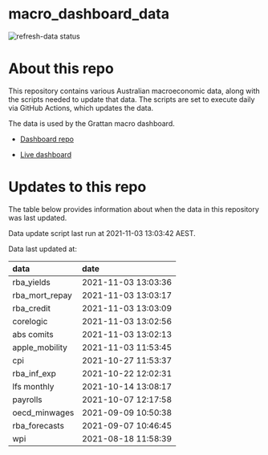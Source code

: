 
<!-- README.md is generated from README.Rmd. Please edit that file -->

# macro\_dashboard\_data

<!-- badges: start -->

![refresh-data
status](https://github.com/grattan/macro_dashboard_data/workflows/refresh-data/badge.svg)

<!-- badges: end -->

# About this repo

This repository contains various Australian macroeconomic data, along
with the scripts needed to update that data. The scripts are set to
execute daily via GitHub Actions, which updates the data.

The data is used by the Grattan macro dashboard.

  - [Dashboard repo](https://github.com/grattan/macrodashboard)

  - [Live dashboard](https://mattcowgill.shinyapps.io/macrodashboard/)

# Updates to this repo

The table below provides information about when the data in this
repository was last updated.

Data update script last run at 2021-11-03 13:03:42 AEST.

Data last updated at:

| data             | date                |
| :--------------- | :------------------ |
| rba\_yields      | 2021-11-03 13:03:36 |
| rba\_mort\_repay | 2021-11-03 13:03:17 |
| rba\_credit      | 2021-11-03 13:03:09 |
| corelogic        | 2021-11-03 13:02:56 |
| abs comits       | 2021-11-03 13:02:13 |
| apple\_mobility  | 2021-11-03 11:53:45 |
| cpi              | 2021-10-27 11:53:37 |
| rba\_inf\_exp    | 2021-10-22 12:02:31 |
| lfs monthly      | 2021-10-14 13:08:17 |
| payrolls         | 2021-10-07 12:17:58 |
| oecd\_minwages   | 2021-09-09 10:50:38 |
| rba\_forecasts   | 2021-09-07 10:46:45 |
| wpi              | 2021-08-18 11:58:39 |

